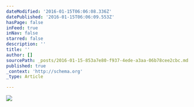```yaml
---
dateModified: '2016-01-15T06:06:08.336Z'
datePublished: '2016-01-15T06:06:09.553Z'
hasPage: false
inFeed: true
inNav: false
starred: false
description: ''
title: ''
author: []
sourcePath: _posts/2016-01-15-853a7e80-f937-4ede-a3aa-06b78cee2cbc.md
published: true
_context: 'http://schema.org'
_type: Article

---
```

![](https://the-grid-user-content.s3-us-west-2.amazonaws.com/b1d50e1a-6a2e-476f-be92-01e184f7bcf0.jpg)